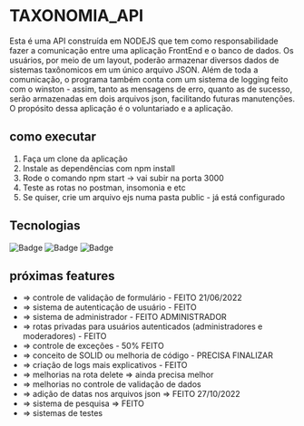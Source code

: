 # TAXONOMIA_API

Esta é uma API construída em NODEJS que tem como responsabilidade fazer a comunicação entre uma aplicação FrontEnd e o banco de dados. Os usuários, por meio de um layout, poderão armazenar diversos dados de sistemas taxônomicos em um único arquivo JSON. Além de toda a comunicação, o programa também conta com um sistema de logging feito com o winston - assim, tanto as mensagens de erro, quanto as de sucesso, serão armazenadas em dois arquivos json, facilitando futuras manutenções. O propósito dessa aplicação é o voluntariado e a aplicação. 

## como executar
1. Faça um clone da aplicação 
2. Instale as dependências com npm install 
3. Rode o comando npm start -> vai subir na porta 3000
4. Teste as rotas no postman, insomonia e etc
5. Se quiser, crie um arquivo ejs numa pasta public - já está configurado 


## Tecnologias 
![Badge](https://img.shields.io/static/v1?label=node.js&message=runtime&color=green&style=for-the-badge&logo=node.js)
![Badge](https://img.shields.io/static/v1?label=javascript&message=language&color=yellow&style=for-the-badge&logo=JAVASCRIPT)
![Badge](https://img.shields.io/static/v1?label=mongodb&message=database&color=blue&style=for-the-badge&logo=MONGODB)

## próximas features 

- => controle de validação de formulário - FEITO 21/06/2022
- => sistema de autenticação de usuário - FEITO 
- => sistema de administrador - FEITO ADMINISTRADOR
- => rotas privadas para usuários autenticados (administradores e moderadores) - FEITO
- => controle de exceções - 50% FEITO
- => conceito de SOLID ou melhoria de código - PRECISA FINALIZAR
- => criação de logs mais explicativos - FEITO
- => melhorias na rota delete => ainda precisa melhor
- => melhorias no controle de validação de dados
- => adição de datas nos arquivos json => FEITO 27/10/2022
- => sistema de pesquisa => FEITO
- => sistemas de testes
